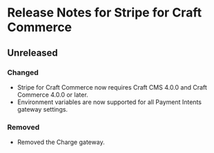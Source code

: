 # Release Notes for Stripe for Craft Commerce

## Unreleased

### Changed
- Stripe for Craft Commerce now requires Craft CMS 4.0.0 and Craft Commerce 4.0.0 or later.
- Environment variables are now supported for all Payment Intents gateway settings.

### Removed
- Removed the Charge gateway.
